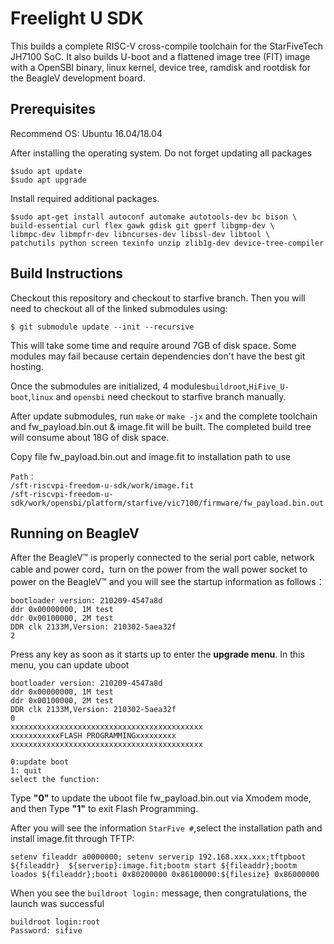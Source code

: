 # Freelight U SDK #

This builds a complete RISC-V cross-compile toolchain for the StarFiveTech JH7100 SoC. It also builds U-boot and a flattened image tree (FIT)
image with a OpenSBI binary, linux kernel, device tree, ramdisk and rootdisk for the BeagleV development board.

## Prerequisites ##

Recommend OS: Ubuntu 16.04/18.04 

After installing the operating system.
Do not forget updating all packages

	$sudo apt update
	$sudo apt upgrade

Install required additional packages.

	$sudo apt-get install autoconf automake autotools-dev bc bison \
	build-essential curl flex gawk gdisk git gperf libgmp-dev \
	libmpc-dev libmpfr-dev libncurses-dev libssl-dev libtool \
	patchutils python screen texinfo unzip zlib1g-dev device-tree-compiler

## Build Instructions ##

Checkout this repository and checkout to starfive branch. Then you will need to checkout all of the linked
submodules using:

	$ git submodule update --init --recursive

This will take some time and require around 7GB of disk space. Some modules may
fail because certain dependencies don't have the best git hosting. 

Once the submodules are initialized, 4 modules`buildroot`,`HiFive_U-boot`,`linux` and `opensbi` need checkout to starfive branch manually.

After update submodules, run `make` or `make -jx` and the complete toolchain and
fw_payload.bin.out & image.fit will be built. The completed build tree will consume about 18G of
disk space.

Copy file  fw_payload.bin.out and image.fit to installation path to use

	Path：  
	/sft-riscvpi-freedom-u-sdk/work/image.fit
    /sft-riscvpi-freedom-u-sdk/work/opensbi/platform/starfive/vic7100/firmware/fw_payload.bin.out
        
## Running on BeagleV ##

After the BeagleV™ is properly connected to the serial port cable, network cable and power cord，turn on the power from the wall power socket to power on the BeagleV™ and you will see the startup information as follows：

	bootloader version: 210209-4547a8d 
	ddr 0x00000000, 1M test 
	ddr 0x00100000, 2M test 
	DDR clk 2133M,Version: 210302-5aea32f 
	2
Press any key as soon as it starts up to enter the **upgrade menu**. In this menu, you can update uboot

	bootloader version: 210209-4547a8d 
	ddr 0x00000000, 1M test 
	ddr 0x00100000, 2M test 
	DDR clk 2133M,Version: 210302-5aea32f 
	0 
	xxxxxxxxxxxxxxxxxxxxxxxxxxxxxxxxxxxxxxxxxxx 
	xxxxxxxxxxxFLASH PROGRAMMINGxxxxxxxxx 
	xxxxxxxxxxxxxxxxxxxxxxxxxxxxxxxxxxxxxxxxxxx 

	0:update boot 
	1: quit 
	select the function:

Type **"0"**  to update the uboot file fw_payload.bin.out via Xmodem mode, and then Type **"1"** to exit Flash Programming.

After you will see the information `StarFive #`,select the installation path and install image.fit through TFTP:

	setenv fileaddr a0000000; setenv serverip 192.168.xxx.xxx;tftpboot ${fileaddr}  ${serverip}:image.fit;bootm start ${fileaddr};bootm loados ${fileaddr};booti 0x80200000 0x86100000:${filesize} 0x86000000

When you see the `buildroot login:` message, then congratulations, the launch was successful

	buildroot login:root
	Password: sifive
